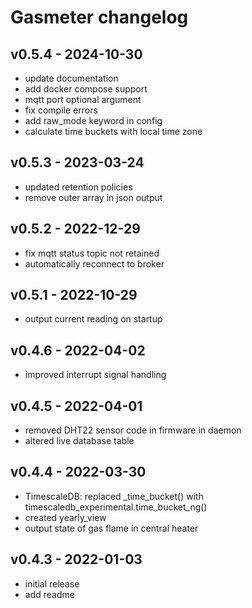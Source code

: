# Gasmeter changelog

## v0.5.4 - 2024-10-30
* update documentation
* add docker compose support
* mqtt port optional argument
* fix compile errors
* add raw\_mode keyword in config
* calculate time buckets with local time zone

## v0.5.3 - 2023-03-24
* updated retention policies
* remove outer array in json output

## v0.5.2 - 2022-12-29
* fix mqtt status topic not retained
* automatically reconnect to broker

## v0.5.1 - 2022-10-29
* output current reading on startup

## v0.4.6 - 2022-04-02
* improved interrupt signal handling

## v0.4.5 - 2022-04-01
* removed DHT22 sensor code in firmware in daemon
* altered live database table

## v0.4.4 - 2022-03-30
* TimescaleDB: replaced \_time\_bucket() with timescaledb\_experimental.time\_bucket\_ng()
* created yearly\_view
* output state of gas flame in central heater

## v0.4.3 - 2022-01-03
* initial release
* add readme
